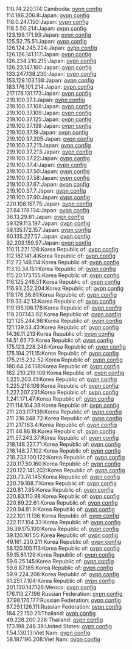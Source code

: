 110.74.220.174:Cambodia: [ovpn config](vpn/110_74_220_174.ovpn)  
114.186.206.8:Japan: [ovpn config](vpn/114_186_206_8.ovpn)  
118.0.247.150:Japan: [ovpn config](vpn/118_0_247_150.ovpn)  
118.5.50.214:Japan: [ovpn config](vpn/118_5_50_214.ovpn)  
123.198.171.93:Japan: [ovpn config](vpn/123_198_171_93.ovpn)  
125.52.75.51:Japan: [ovpn config](vpn/125_52_75_51.ovpn)  
126.124.245.224:Japan: [ovpn config](vpn/126_124_245_224.ovpn)  
126.126.141.117:Japan: [ovpn config](vpn/126_126_141_117.ovpn)  
126.234.210.215:Japan: [ovpn config](vpn/126_234_210_215.ovpn)  
126.23.147.160:Japan: [ovpn config](vpn/126_23_147_160.ovpn)  
133.247.138.230:Japan: [ovpn config](vpn/133_247_138_230.ovpn)  
153.129.103.138:Japan: [ovpn config](vpn/153_129_103_138.ovpn)  
183.176.101.214:Japan: [ovpn config](vpn/183_176_101_214.ovpn)  
217.178.131.173:Japan: [ovpn config](vpn/217_178_131_173.ovpn)  
219.100.37.1:Japan: [ovpn config](vpn/219_100_37_1.ovpn)  
219.100.37.108:Japan: [ovpn config](vpn/219_100_37_108.ovpn)  
219.100.37.109:Japan: [ovpn config](vpn/219_100_37_109.ovpn)  
219.100.37.125:Japan: [ovpn config](vpn/219_100_37_125.ovpn)  
219.100.37.138:Japan: [ovpn config](vpn/219_100_37_138.ovpn)  
219.100.37.19:Japan: [ovpn config](vpn/219_100_37_19.ovpn)  
219.100.37.205:Japan: [ovpn config](vpn/219_100_37_205.ovpn)  
219.100.37.211:Japan: [ovpn config](vpn/219_100_37_211.ovpn)  
219.100.37.213:Japan: [ovpn config](vpn/219_100_37_213.ovpn)  
219.100.37.22:Japan: [ovpn config](vpn/219_100_37_22.ovpn)  
219.100.37.4:Japan: [ovpn config](vpn/219_100_37_4.ovpn)  
219.100.37.50:Japan: [ovpn config](vpn/219_100_37_50.ovpn)  
219.100.37.58:Japan: [ovpn config](vpn/219_100_37_58.ovpn)  
219.100.37.67:Japan: [ovpn config](vpn/219_100_37_67.ovpn)  
219.100.37.7:Japan: [ovpn config](vpn/219_100_37_7.ovpn)  
219.100.37.90:Japan: [ovpn config](vpn/219_100_37_90.ovpn)  
220.108.157.75:Japan: [ovpn config](vpn/220_108_157_75.ovpn)  
27.84.178.134:Japan: [ovpn config](vpn/27_84_178_134.ovpn)  
36.13.29.81:Japan: [ovpn config](vpn/36_13_29_81.ovpn)  
59.129.113.197:Japan: [ovpn config](vpn/59_129_113_197.ovpn)  
59.135.172.157:Japan: [ovpn config](vpn/59_135_172_157.ovpn)  
60.135.227.57:Japan: [ovpn config](vpn/60_135_227_57.ovpn)  
92.203.159.97:Japan: [ovpn config](vpn/92_203_159_97.ovpn)  
110.11.221.128:Korea Republic of: [ovpn config](vpn/110_11_221_128.ovpn)  
112.187.141.4:Korea Republic of: [ovpn config](vpn/112_187_141_4.ovpn)  
112.72.148.114:Korea Republic of: [ovpn config](vpn/112_72_148_114.ovpn)  
113.10.34.151:Korea Republic of: [ovpn config](vpn/113_10_34_151.ovpn)  
115.20.173.155:Korea Republic of: [ovpn config](vpn/115_20_173_155.ovpn)  
116.125.246.51:Korea Republic of: [ovpn config](vpn/116_125_246_51.ovpn)  
116.93.252.204:Korea Republic of: [ovpn config](vpn/116_93_252_204.ovpn)  
118.176.36.81:Korea Republic of: [ovpn config](vpn/118_176_36_81.ovpn)  
118.33.42.13:Korea Republic of: [ovpn config](vpn/118_33_42_13.ovpn)  
119.195.106.178:Korea Republic of: [ovpn config](vpn/119_195_106_178.ovpn)  
119.207.143.92:Korea Republic of: [ovpn config](vpn/119_207_143_92.ovpn)  
121.125.244.98:Korea Republic of: [ovpn config](vpn/121_125_244_98.ovpn)  
121.139.53.43:Korea Republic of: [ovpn config](vpn/121_139_53_43.ovpn)  
14.36.11.213:Korea Republic of: [ovpn config](vpn/14_36_11_213.ovpn)  
14.51.65.73:Korea Republic of: [ovpn config](vpn/14_51_65_73.ovpn)  
175.123.228.246:Korea Republic of: [ovpn config](vpn/175_123_228_246.ovpn)  
175.194.211.15:Korea Republic of: [ovpn config](vpn/175_194_211_15.ovpn)  
175.215.232.52:Korea Republic of: [ovpn config](vpn/175_215_232_52.ovpn)  
180.64.24.138:Korea Republic of: [ovpn config](vpn/180_64_24_138.ovpn)  
182.210.219.109:Korea Republic of: [ovpn config](vpn/182_210_219_109.ovpn)  
1.225.203.41:Korea Republic of: [ovpn config](vpn/1_225_203_41.ovpn)  
1.225.216.108:Korea Republic of: [ovpn config](vpn/1_225_216_108.ovpn)  
1.227.207.231:Korea Republic of: [ovpn config](vpn/1_227_207_231.ovpn)  
1.241.171.47:Korea Republic of: [ovpn config](vpn/1_241_171_47.ovpn)  
211.114.104.38:Korea Republic of: [ovpn config](vpn/211_114_104_38.ovpn)  
211.203.117.139:Korea Republic of: [ovpn config](vpn/211_203_117_139.ovpn)  
211.216.248.72:Korea Republic of: [ovpn config](vpn/211_216_248_72.ovpn)  
211.217.163.4:Korea Republic of: [ovpn config](vpn/211_217_163_4.ovpn)  
211.46.86.18:Korea Republic of: [ovpn config](vpn/211_46_86_18.ovpn)  
211.57.243.37:Korea Republic of: [ovpn config](vpn/211_57_243_37.ovpn)  
218.148.227.71:Korea Republic of: [ovpn config](vpn/218_148_227_71.ovpn)  
218.148.27.102:Korea Republic of: [ovpn config](vpn/218_148_27_102.ovpn)  
218.233.100.122:Korea Republic of: [ovpn config](vpn/218_233_100_122.ovpn)  
220.117.50.160:Korea Republic of: [ovpn config](vpn/220_117_50_160.ovpn)  
220.122.141.202:Korea Republic of: [ovpn config](vpn/220_122_141_202.ovpn)  
220.73.74.145:Korea Republic of: [ovpn config](vpn/220_73_74_145.ovpn)  
220.79.168.7:Korea Republic of: [ovpn config](vpn/220_79_168_7.ovpn)  
220.81.7.85:Korea Republic of: [ovpn config](vpn/220_81_7_85.ovpn)  
220.83.110.98:Korea Republic of: [ovpn config](vpn/220_83_110_98.ovpn)  
220.89.22.61:Korea Republic of: [ovpn config](vpn/220_89_22_61.ovpn)  
220.94.81.9:Korea Republic of: [ovpn config](vpn/220_94_81_9.ovpn)  
222.101.11.136:Korea Republic of: [ovpn config](vpn/222_101_11_136.ovpn)  
222.117.104.33:Korea Republic of: [ovpn config](vpn/222_117_104_33.ovpn)  
36.39.175.100:Korea Republic of: [ovpn config](vpn/36_39_175_100.ovpn)  
39.120.161.55:Korea Republic of: [ovpn config](vpn/39_120_161_55.ovpn)  
49.161.230.211:Korea Republic of: [ovpn config](vpn/49_161_230_211.ovpn)  
58.120.105.113:Korea Republic of: [ovpn config](vpn/58_120_105_113.ovpn)  
59.15.81.129:Korea Republic of: [ovpn config](vpn/59_15_81_129.ovpn)  
59.6.25.145:Korea Republic of: [ovpn config](vpn/59_6_25_145.ovpn)  
59.6.87.185:Korea Republic of: [ovpn config](vpn/59_6_87_185.ovpn)  
59.9.224.206:Korea Republic of: [ovpn config](vpn/59_9_224_206.ovpn)  
61.251.7.104:Korea Republic of: [ovpn config](vpn/61_251_7_104.ovpn)  
201.130.147.126:Mexico: [ovpn config](vpn/201_130_147_126.ovpn)  
176.113.27.198:Russian Federation: [ovpn config](vpn/176_113_27_198.ovpn)  
37.98.170.177:Russian Federation: [ovpn config](vpn/37_98_170_177.ovpn)  
87.251.126.111:Russian Federation: [ovpn config](vpn/87_251_126_111.ovpn)  
184.22.150.21:Thailand: [ovpn config](vpn/184_22_150_21.ovpn)  
49.228.200.228:Thailand: [ovpn config](vpn/49_228_200_228.ovpn)  
173.198.248.39:United States: [ovpn config](vpn/173_198_248_39.ovpn)  
1.54.130.13:Viet Nam: [ovpn config](vpn/1_54_130_13.ovpn)  
58.187.196.208:Viet Nam: [ovpn config](vpn/58_187_196_208.ovpn)  
